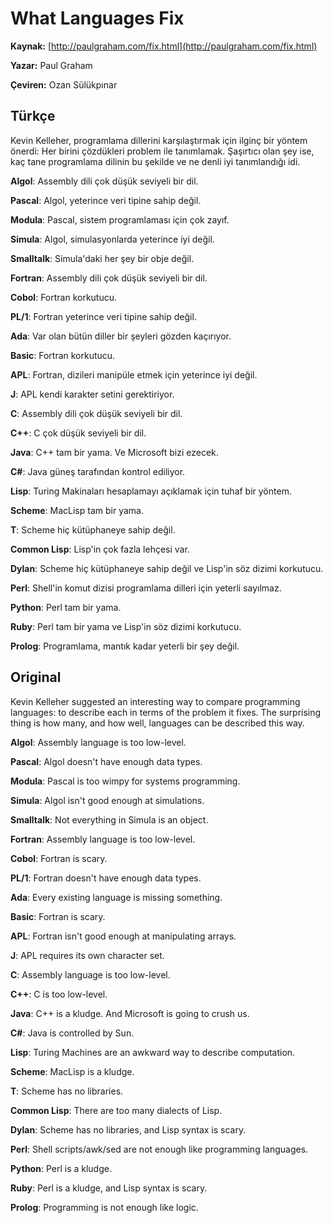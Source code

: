 # What Languages Fix

**Kaynak:** [http://paulgraham.com/fix.html](http://paulgraham.com/fix.html)

**Yazar:** Paul Graham

**Çeviren:** Ozan Sülükpınar

## Türkçe

Kevin Kelleher, programlama dillerini karşılaştırmak için ilginç bir yöntem önerdi: Her birini çözdükleri problem ile tanımlamak. Şaşırtıcı olan şey ise, kaç tane programlama dilinin bu şekilde ve ne denli iyi tanımlandığı idi.

**Algol**: Assembly dili çok düşük seviyeli bir dil.

**Pascal**: Algol, yeterince veri tipine sahip değil.

**Modula**: Pascal, sistem programlaması için çok zayıf.

**Simula**: Algol, simulasyonlarda yeterince iyi değil.

**Smalltalk**: Simula'daki her şey bir obje değil.

**Fortran**: Assembly dili çok düşük seviyeli bir dil.

**Cobol**: Fortran korkutucu.

**PL/1**: Fortran yeterince veri tipine sahip değil.

**Ada**: Var olan bütün diller bir şeyleri gözden kaçırıyor.

**Basic**: Fortran korkutucu.

**APL**: Fortran, dizileri manipüle etmek için yeterince iyi değil.

**J**: APL kendi karakter setini gerektiriyor.

**C**: Assembly dili çok düşük seviyeli bir dil.

**C++**: C çok düşük seviyeli bir dil.

**Java**: C++ tam bir yama. Ve Microsoft bizi ezecek.

**C#**: Java güneş tarafından kontrol ediliyor.

**Lisp**: Turing Makinaları hesaplamayı açıklamak için tuhaf bir yöntem.

**Scheme**: MacLisp tam bir yama.

**T**: Scheme hiç kütüphaneye sahip değil.

**Common Lisp**: Lisp'in çok fazla lehçesi var.

**Dylan**: Scheme hiç kütüphaneye sahip değil ve Lisp'in söz dizimi korkutucu.

**Perl**: Shell'in komut dizisi programlama dilleri için yeterli sayılmaz.

**Python**: Perl tam bir yama.

**Ruby**: Perl tam bir yama ve Lisp'in söz dizimi korkutucu.

**Prolog**: Programlama, mantık kadar yeterli bir şey değil.

## Original 
Kevin Kelleher suggested an interesting way to compare programming languages: to describe each in terms of the problem it fixes. The surprising thing is how many, and how well, languages can be described this way.

**Algol**: Assembly language is too low-level.

**Pascal**: Algol doesn't have enough data types.

**Modula**: Pascal is too wimpy for systems programming.

**Simula**: Algol isn't good enough at simulations.

**Smalltalk**: Not everything in Simula is an object.

**Fortran**: Assembly language is too low-level.

**Cobol**: Fortran is scary.

**PL/1**: Fortran doesn't have enough data types.

**Ada**: Every existing language is missing something.

**Basic**: Fortran is scary.

**APL**: Fortran isn't good enough at manipulating arrays.

**J**: APL requires its own character set.

**C**: Assembly language is too low-level.

**C++**: C is too low-level.

**Java**: C++ is a kludge. And Microsoft is going to crush us.

**C#**: Java is controlled by Sun.

**Lisp**: Turing Machines are an awkward way to describe computation.

**Scheme**: MacLisp is a kludge.

**T**: Scheme has no libraries.

**Common Lisp**: There are too many dialects of Lisp.

**Dylan**: Scheme has no libraries, and Lisp syntax is scary.

**Perl**: Shell scripts/awk/sed are not enough like programming languages.

**Python**: Perl is a kludge.

**Ruby**: Perl is a kludge, and Lisp syntax is scary.

**Prolog**: Programming is not enough like logic.
